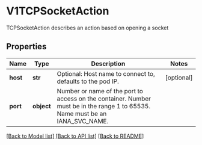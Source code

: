 # V1TCPSocketAction

TCPSocketAction describes an action based on opening a socket

## Properties
Name | Type | Description | Notes
------------ | ------------- | ------------- | -------------
**host** | **str** | Optional: Host name to connect to, defaults to the pod IP. | [optional] 
**port** | **object** | Number or name of the port to access on the container. Number must be in the range 1 to 65535. Name must be an IANA_SVC_NAME. | 

[[Back to Model list]](../README.md#documentation-for-models) [[Back to API list]](../README.md#documentation-for-api-endpoints) [[Back to README]](../README.md)


